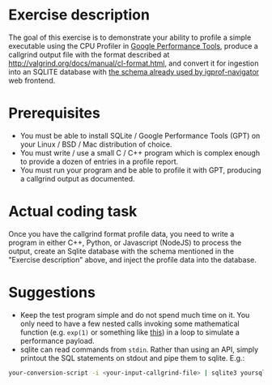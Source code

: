 # Exercise description

The goal of this exercise is to demonstrate your ability to profile a simple executable using the CPU Profiler in [Google Performance Tools](https://gperftools.github.io/gperftools/cpuprofile.html), produce a callgrind output file with the format described at <http://valgrind.org/docs/manual/cl-format.html>, and convert it for ingestion into an SQLITE database with [the schema already used by igprof-navigator](https://github.com/igprof/igprof/blob/master/src/igpython-analyse#L9) web frontend.

# Prerequisites

* You must be able to install SQLite / Google Performance Tools (GPT) on your Linux / BSD / Mac distribution of choice.
* You must write / use a small C / C++ program which is complex enough to provide a dozen of entries in a profile report.
* You must run your program and be able to profile it with GPT, producing a callgrind output as documented.

# Actual coding task

Once you have the callgrind format profile data, you need to write a program in either C++, Python, or Javascript (NodeJS) to process the output, create an Sqlite database with the schema mentioned in the "Exercise description" above, and inject the profile data into the database.

# Suggestions

* Keep the test program simple and do not spend much time on it. You only need to have a few nested calls invoking some mathematical function (e.g. `exp(1)` or something like [this](https://github.com/graeme-a-stewart/cpp-concurrency/blob/master/src/tbb/tutorialutils.cc)) in a loop to simulate a performance payload.
* sqlite can read commands from `stdin`. Rather than using an API, simply printout the SQL statements on stdout and pipe them to sqlite. E.g.:

```bash
your-conversion-script -i <your-input-callgrind-file> | sqlite3 yoursqlitedb.db
```
